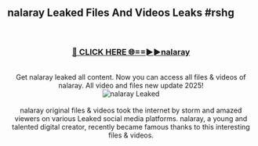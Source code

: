 ## nalaray Leaked Files And Videos Leaks #rshg
<br>
<div align="center">
<h3><a href="https://watchclip.my.id/nalaray" rel="nofollow">🔴 CLICK HERE 🌐==►►nalaray</a></h3>
<br>
Get nalaray leaked all content. Now you can access all files & videos of nalaray. All video and files new update 2025!
<br>
<a href="https://watchclip.my.id/nalaray" rel="nofollow" data-target="animated-image.originalLink"><img src="https://i.ibb.co.com/WyWwxjT/player-gif2.gif" alt="nalaray Leaked" style="max-width: 100%; display: inline-block;" data-target="animated-image.originalImage"></a>
<br><br>
nalaray original files & videos took the internet by storm and amazed viewers on various Leaked social media platforms. nalaray, a young and talented digital creator, recently became famous thanks to this interesting files & videos.
</div>
<br>